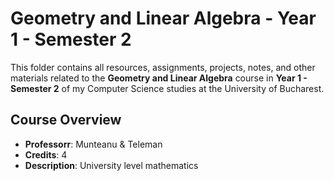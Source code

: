  # Geometry and Linear Algebra - Year 1 - Semester 2

This folder contains all resources, assignments, projects, notes, and other materials related to the **Geometry and Linear Algebra** course in **Year 1 - Semester 2** of my Computer Science studies at the University of Bucharest.

## Course Overview

- **Professorr**: Munteanu & Teleman
- **Credits**: 4
- **Description**: University level mathematics
